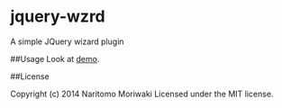 jquery-wzrd
===========

A simple JQuery wizard plugin  

##Usage
Look at [demo](https://github.com/mowanato/jquery-wzrd/tree/master/demo).

##License

Copyright (c) 2014 Naritomo Moriwaki Licensed under the MIT license.
